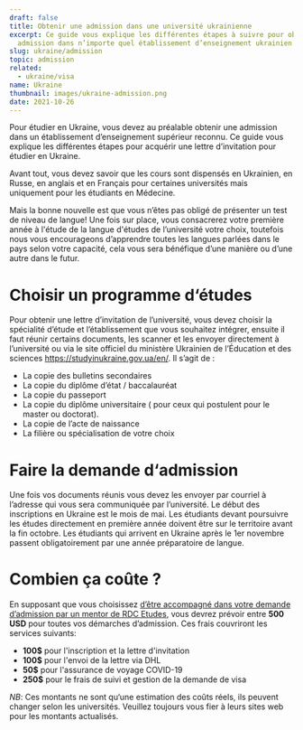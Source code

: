 ```yaml
---
draft: false
title: Obtenir une admission dans une université ukrainienne
excerpt: Ce guide vous explique les différentes étapes à suivre pour obtenir une
  admission dans n’importe quel établissement d’enseignement ukrainien.
slug: ukraine/admission
topic: admission
related:
  - ukraine/visa
name: Ukraine
thumbnail: images/ukraine-admission.png
date: 2021-10-26
---
```

Pour étudier en Ukraine, vous devez au préalable obtenir une admission dans un établissement d’enseignement supérieur reconnu. Ce guide vous explique les différentes étapes pour acquérir une lettre d’invitation pour étudier en Ukraine.

Avant tout, vous devez savoir que les cours sont dispensés en Ukrainien, en Russe, en anglais et en Français pour certaines universités mais uniquement pour les étudiants en Médecine. 

Mais la bonne nouvelle est que vous n’êtes pas obligé de présenter un test de niveau de langue! Une fois sur place, vous consacrerez votre première année à l'étude de la langue d'études de l’université votre choix, toutefois nous vous encourageons d’apprendre toutes les langues parlées dans le pays selon votre capacité, cela vous sera bénéfique d’une manière ou d’une autre dans le futur.

# Choisir un programme d‘études

Pour obtenir une lettre d’invitation de l’université, vous devez choisir la spécialité d’étude et l’établissement que vous souhaitez intégrer, ensuite il faut réunir certains documents, les scanner et les envoyer directement à l’université ou via le site officiel du ministère Ukrainien de l’Éducation et des sciences <https://studyinukraine.gov.ua/en/>. Il s’agit de :

* La copie des bulletins secondaires
* La copie du diplôme d’état / baccalauréat
* La copie du passeport
* La copie du diplôme universitaire ( pour ceux qui postulent pour le master ou doctorat).
* La copie de l’acte de naissance
* La filière ou spécialisation de votre choix

# Faire la demande d‘admission

Une fois vos documents réunis vous devez les envoyer par courriel à l’adresse qui vous sera communiquée par l’université. Le début des inscriptions en Ukraine est le mois de mai. Les étudiants devant poursuivre les études directement en première année doivent être sur le territoire avant la fin octobre. Les étudiants qui arrivent en Ukraine après le 1er novembre passent obligatoirement par une année préparatoire de langue.

# Combien ça coûte ?

En supposant que vous choisissez [d’être accompagné dans votre demande d’admission par un mentor de RDC Etudes](/accompagnement), vous devrez prévoir entre **500 USD** pour toutes vos démarches d’admission. Ces frais couvriront les services suivants:

* **100$** pour l'inscription et la lettre d'invitation
* **100$** pour l'envoi de la lettre via DHL 
* **50$** pour l'assurance de voyage COVID-19
* **250$** pour le frais de suivi et gestion de la demande de visa

*NB*: Ces montants ne sont qu‘une estimation des coûts réels, ils peuvent changer selon les universités. Veuillez toujours vous fier à leurs sites web pour les montants actualisés.